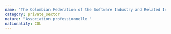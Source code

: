 ```yaml
---
name: "The Colombian Federation of the Software Industry and Related Information Technologies - FEDESOFT"
category: private_sector
nature: "Association professionnelle "
nationality: COL
---
```

    